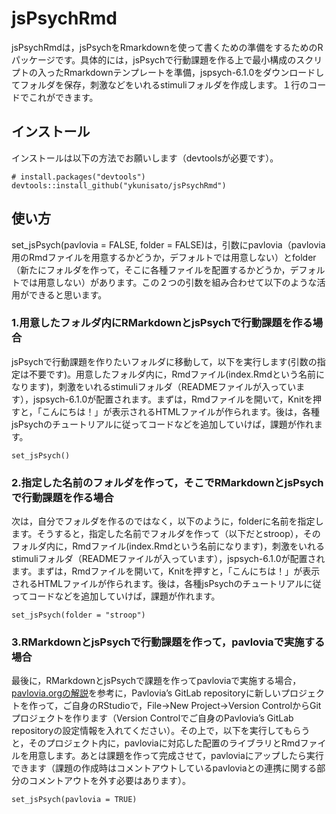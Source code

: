 
<!-- README.md is generated from README.Rmd. Please edit that file -->

# jsPsychRmd

<!-- badges: start -->

<!-- badges: end -->

jsPsychRmdは，jsPsychをRmarkdownを使って書くための準備をするためのRパッケージです。具体的には，jsPsychで行動課題を作る上で最小構成のスクリプトの入ったRmarkdownテンプレートを準備，jspsych-6.1.0をダウンロードしてフォルダを保存，刺激などをいれるstimuliフォルダを作成します。１行のコードでこれができます。

## インストール

インストールは以下の方法でお願いします（devtoolsが必要です）。

    # install.packages("devtools")
    devtools::install_github("ykunisato/jsPsychRmd")

## 使い方

set\_jsPsych(pavlovia = FALSE, folder =
FALSE)は，引数にpavlovia（pavlovia用のRmdファイルを用意するかどうか，デフォルトでは用意しない）とfolder（新たにフォルダを作って，そこに各種ファイルを配置するかどうか，デフォルトでは用意しない）があります。この２つの引数を組み合わせて以下のような活用ができると思います。

### 1.用意したフォルダ内にRMarkdownとjsPsychで行動課題を作る場合

jsPsychで行動課題を作りたいフォルダに移動して，以下を実行します(引数の指定は不要です)。用意したフォルダ内に，Rmdファイル(index.Rmdという名前になります)，刺激をいれるstimuliフォルダ（READMEファイルが入っています），jspsych-6.1.0が配置されます。まずは，Rmdファイルを開いて，Knitを押すと，「こんにちは！」が表示されるHTMLファイルが作られます。後は，各種jsPsychのチュートリアルに従ってコードなどを追加していけば，課題が作れます。

    set_jsPsych()

### 2.指定した名前のフォルダを作って，そこでRMarkdownとjsPsychで行動課題を作る場合

次は，自分でフォルダを作るのではなく，以下のように，folderに名前を指定します。そうすると，指定した名前でフォルダを作って（以下だとstroop），そのフォルダ内に，Rmdファイル(index.Rmdという名前になります)，刺激をいれるstimuliフォルダ（READMEファイルが入っています），jspsych-6.1.0が配置されます。まずは，Rmdファイルを開いて，Knitを押すと，「こんにちは！」が表示されるHTMLファイルが作られます。後は，各種jsPsychのチュートリアルに従ってコードなどを追加していけば，課題が作れます。

    set_jsPsych(folder = "stroop")

### 3.RMarkdownとjsPsychで行動課題を作って，pavloviaで実施する場合

最後に，RMarkdownとjsPsychで課題を作ってpavloviaで実施する場合，[pavlovia.orgの解説](https://pavlovia.org/docs/experiments/create-jsPsych)を参考に，Pavlovia’s
GitLab repositoryに新しいプロジェクトを作って，ご自身のRStudioで，File→New Project→Version
ControlからGitプロジェクトを作ります（Version Controlでご自身のPavlovia’s GitLab
repositoryの設定情報を入れてください）。その上で，以下を実行してもらうと，そのプロジェクト内に，pavloviaに対応した配置のライブラリとRmdファイルを用意します。あとは課題を作って完成させて，pavloviaにアップしたら実行できます（課題の作成時はコメントアウトしているpavloviaとの連携に関する部分のコメントアウトを外す必要はあります）。

    set_jsPsych(pavlovia = TRUE)
